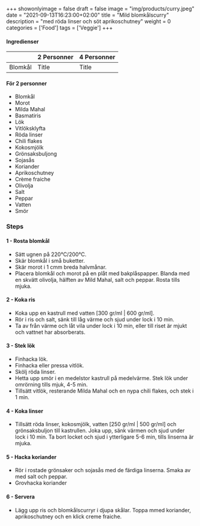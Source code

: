 +++
showonlyimage = false
draft = false
image = "img/products/curry.jpeg"
date = "2021-09-13T16:23:00+02:00"
title = "Mild blomkålscurry"
description = "med röda linser och söt aprikoschutney"
weight = 0
categories = ['Food']
tags = ['Veggie']
+++

<!--more-->

#### Ingredienser
|             | 2 Personner | 4 Personner |
| ----------- | ----------- | ----------- |
| Blomkål      | Title       | Title       |

#### För 2 personner
- Blomkål
- Morot
- Milda Mahal
- Basmatiris
- Lök
- Vitlöksklyfta
- Röda linser
- Chili flakes
- Kokosmjölk
- Grönsaksbuljong
- Sojasås
- Koriander
- Aprikoschutney
- Crème fraiche
- Olivolja
- Salt
- Peppar
- Vatten
- Smör

### Steps
#### 1 - Rosta blomkål
- Sätt ugnen på 220°C/200°C.
- Skär blomkål i små buketter.
- Skär morot i 1 cmm breda halvmånar.
- Placera blomkål och morot på en plåt med bakplåspapper. Blanda med en skvätt olivolja, hälften av Mild Mahal, salt och peppar. Rosta tills mjuka.

#### 2 - Koka ris
- Koka upp en kastrull med vatten [300 gr/ml | 600 gr/ml].
- Rör i ris och salt, sänk till låg värme och sjud under lock i 10 min.
- Ta av från värme och låt vila under lock i 10 min, eller till riset är mjukt och vattnet har absorberats.

#### 3 - Stek lök
- Finhacka lök.
- Finhacka eller pressa vitlök.
- Skölj röda linser.
- Hetta upp smör i en medelstor kastrull på medelvärme. Stek lök under omrörning tills mjuk, 4-5 min.
- Tillsätt vitlök, resterande Milda Mahal och en nypa chili flakes, och stek i 1 min.

#### 4 - Koka linser
- Tillsätt röda linser, kokosmjölk, vatten [250 gr/ml | 500 gr/ml] och grönsaksbuljon till kastrullen. Joka upp, sänk värmen och sjud under lock i 10 min. Ta bort locket och sjud i ytterligare 5-6 min, tills linserna är mjuka.

#### 5 - Hacka koriander
- Rör i rostade grönsaker och sojasås med de färdiga linserna. Smaka av med salt och peppar.
- Grovhacka koriander

#### 6 - Servera
- Lägg upp ris och blomkålscurryr i djupa skålar. Toppa mmed koriander, aprikoschutney och en klick creme fraiche.
